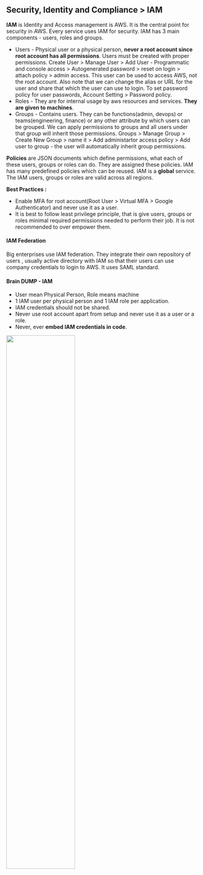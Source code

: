 ## Security, Identity and Compliance > IAM

**IAM** is Identity and Access management is AWS. It is the central point for security in AWS. Every service uses IAM for security.
IAM has 3 main components - users, roles and groups.

+ Users - Physical user or a physical person, **never a root account since root account has all permissions**. Users must be created with proper permissions.
Create User > Manage User > Add User - Programmatic and console access > Autogenerated password > reset on login > attach policy > admin access. This user can be used to access AWS, not the root account. Also note that we can change the alias or URL for the user and share that which the user can use to login. To set password policy for user passwords, Account Setting > Password policy.
+ Roles - They are for internal usage by aws resources and services. **They are given to machines**.
+ Groups - Contains users. They can be functions(admin, devops) or teams(engineering, finance) or any other attribute by which users can be grouped. We can apply permissions to groups and all users under that group will inherit those permissions. Groups > Manage Group > Create New Group > name it > Add administartor access policy > Add user to group - the user will automatically inherit group permissions.

**Policies** are JSON documents which define permissions, what each of these users, groups or roles can do. They are assigned these policies. IAM has many predefined policies which can be reused. 
IAM is a **global** service.  The IAM users, groups or roles are valid across all regions.   

**Best Practices :**
+ Enable MFA for root account(Root User > Virtual MFA > Google Authenticator) and never use it as a user.
+ It is best to follow least privilege principle, that is give users, groups or roles minimal required permissions needed to perform their job. It is not recommended to over empower them.

#### IAM Federation
Big enterprises use IAM federation. They integrate their own repository of users , usually active directory with IAM so that their users can use company credentials to login to AWS. It uses SAML standard.

#### Brain DUMP - IAM
+ User mean Physical Person, Role means machine
+ 1 IAM user per physical person and 1 IAM role per application. 
+ IAM credentials should not be shared.
+ Never use root account apart from setup and never use it as a user or a role.
+ Never, ever **embed IAM credentials in code**.

<img src="https://raw.githubusercontent.com/dhrub123/AWS/master/IAM/IAM_Basics.png" width="60%" height="60%"/>